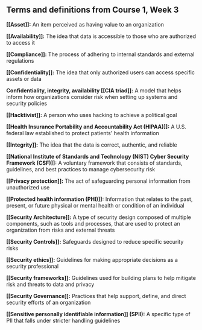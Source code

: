 ## **Terms and definitions from Course 1, Week 3**

**[[Asset]]:** An item perceived as having value to an organization 

**[[Availability]]:** The idea that data is accessible to those who are authorized to access it

**[[Compliance]]:** The process of adhering to internal standards and external regulations

**[[Confidentiality]]:** The idea that only authorized users can access specific assets or data

**Confidentiality, integrity, availability [[CIA triad]]:** A model that helps inform how organizations consider risk when setting up systems and security policies

**[[Hacktivist]]:** A person who uses hacking to achieve a political goal

**[[Health Insurance Portability and Accountability Act (HIPAA)]]:** A U.S. federal law established to protect patients' health information

**[[Integrity]]:** The idea that the data is correct, authentic, and reliable

**[[National Institute of Standards and Technology (NIST) Cyber Security Framework (CSF)]]:** A voluntary framework that consists of standards, guidelines, and best practices to manage cybersecurity risk

**[[Privacy protection]]:** The act of safeguarding personal information from unauthorized use

**[[Protected health information (PHI)]]:** Information that relates to the past, present, or future physical or mental health or condition of an individual

**[[Security Architecture]]:** A type of security design composed of multiple components, such as tools and processes, that are used to protect an organization from risks and external threats

**[[Security Controls]]:** Safeguards designed to reduce specific security risks

**[[Security ethics]]:** Guidelines for making appropriate decisions as a security professional

**[[Security frameworks]]:** Guidelines used for building plans to help mitigate risk and threats to data and privacy

**[[Security Governance]]:** Practices that help support, define, and direct security efforts of an organization

**[[Sensitive personally identifiable information]] (SPII):** A specific type of PII that falls under stricter handling guidelines